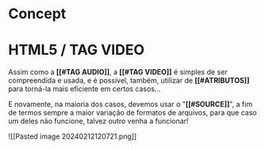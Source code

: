 # Concept

>

# HTML5 / TAG VIDEO

Assim como a **[[#TAG AUDIO]]**, a **[[#TAG VIDEO]]** é simples de ser compreendida e usada, e é possível, também, utilizar de **[[#ATRIBUTOS]]** para torná-la mais eficiente em certos casos...

E novamente, na maioria dos casos, devemos usar o "**[[#SOURCE]]**", a fim de termos sempre a maior variação de formatos de arquivos, para que caso um deles não funcione, talvez outro venha a funcionar!

![[Pasted image 20240212120721.png]]